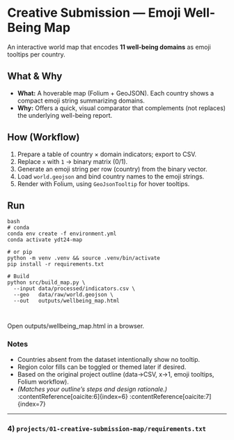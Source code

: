 # Creative Submission — Emoji Well-Being Map

An interactive world map that encodes **11 well-being domains** as emoji tooltips per country.

## What & Why
- **What:** A hoverable map (Folium + GeoJSON). Each country shows a compact emoji string summarizing domains.
- **Why:** Offers a quick, visual comparator that complements (not replaces) the underlying well-being report.

## How (Workflow)
1. Prepare a table of country × domain indicators; export to CSV.
2. Replace `x` with `1` → binary matrix (0/1).
3. Generate an emoji string per row (country) from the binary vector.
4. Load `world.geojson` and bind country names to the emoji strings.
5. Render with Folium, using `GeoJsonTooltip` for hover tooltips.

## Run

```aiignore
bash
# conda
conda env create -f environment.yml
conda activate ydt24-map

# or pip
python -m venv .venv && source .venv/bin/activate
pip install -r requirements.txt

# Build
python src/build_map.py \
  --input data/processed/indicators.csv \
  --geo   data/raw/world.geojson \
  --out   outputs/wellbeing_map.html
  
  
```
Open outputs/wellbeing_map.html in a browser.

### Notes

- Countries absent from the dataset intentionally show no tooltip.
- Region color fills can be toggled or themed later if desired.
- Based on the original project outline (data→CSV, x→1, emoji tooltips, Folium workflow).
- *(Matches your outline’s steps and design rationale.)* :contentReference[oaicite:6]{index=6} :contentReference[oaicite:7]{index=7}

---

### 4) `projects/01-creative-submission-map/requirements.txt`


